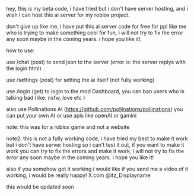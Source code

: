 hey, this is my beta code, i have tried but i don't have server hosting, and i wish i can host this ai server for my roblox project. 

don't give up like me, i have put this ai server code for free for ppl like me who is trying to make something cool for fun, i will not try to fix the error any soon maybe in the coming years. i hope you like it!,

how to use:

use /chat (post) to send json to the server (error is: the server replys with the login html)

use /settings (post) for setting the ai itself (not fully working)

use /login (get) to login to the mod Dashboard, you can ban users who is talking bad (like: nsfw, love etc )

also use Pollinations AI (https://github.com/pollinations/pollinations) you can put your own AI or use apis like openAI or gamini

note: this was for a roblox game and not a website

note2: this is not a fully working code, i have tried my best to make it work but i don't have server hosting so i can't test it out, if you want to make it work you can try to fix the errors and make it work, i will not try to fix the error any soon maybe in the coming years. i hope you like it!

also if you somehow got it working i would like if you send me a video of it working, i would be really happy! X.com @itz_Displayname

this would be updated soon
